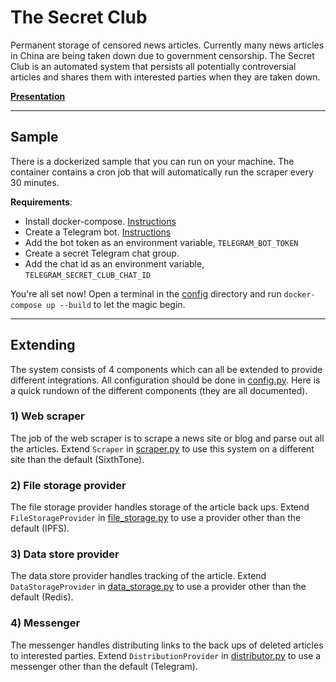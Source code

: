 # The Secret Club
Permanent storage of censored news articles. Currently many news articles in China are being taken down due to government censorship. The Secret Club is an automated system that persists all potentially controversial articles and shares them with interested parties when they are taken down.

[**Presentation**](https://docs.google.com/presentation/d/1f6QBUlh4zRpCTrE7G_6c_Ss-sIdVdZKSlL6EhzKmiok/edit?usp=sharing)

---

## Sample
There is a dockerized sample that you can run on your machine. The container contains a cron job that will automatically run the scraper every 30 minutes.

**Requirements**:
- Install docker-compose. [Instructions](https://docs.docker.com/compose/install/)
- Create a Telegram bot. [Instructions](https://core.telegram.org/bots#creating-a-new-bot)
- Add the bot token as an environment variable, `TELEGRAM_BOT_TOKEN`
- Create a secret Telegram chat group.
- Add the chat id as an environment variable, `TELEGRAM_SECRET_CLUB_CHAT_ID`

You're all set now! Open a terminal in the [config](./server/config/) directory and run `docker-compose up --build` to let the magic begin.

---

## Extending
The system consists of 4 components which can all be extended to provide different integrations. All configuration should be done in [config.py](./server/src/config.py). Here is a quick rundown of the different components (they are all documented).

### 1) **Web scraper**
The job of the web scraper is to scrape a news site or blog and parse out all the articles. Extend `Scraper` in [scraper.py](./server/src/scraper.py) to use this system on a different site than the default (SixthTone).

### 2) **File storage provider**
The file storage provider handles storage of the article back ups. Extend `FileStorageProvider` in [file_storage.py](./server/src/file_storage.py) to use a provider other than the default (IPFS).

### 3) **Data store provider**
The data store provider handles tracking of the article. Extend `DataStorageProvider` in [data_storage.py](./server/src/data_storage.py) to use a provider other than the default (Redis).

### 4) **Messenger**
The messenger handles distributing links to the back ups of deleted articles to interested parties. Extend `DistributionProvider` in [distributor.py](./server/src/distributor.py) to use a messenger other than the default (Telegram).
